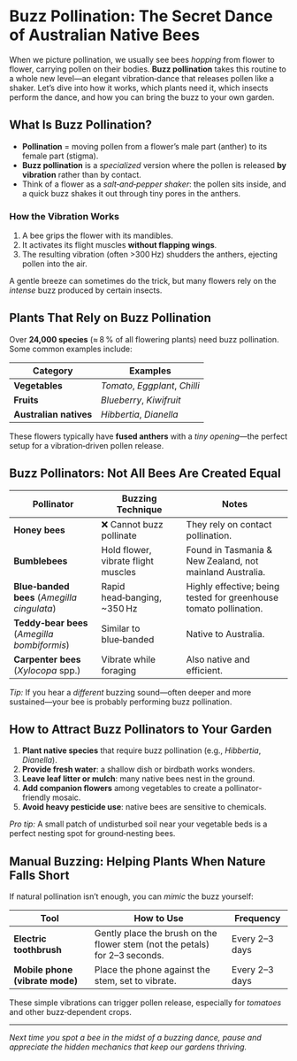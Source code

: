 # Buzz Pollination: The Secret Dance of Australian Native Bees

When we picture pollination, we usually see bees *hopping* from flower to flower, carrying pollen on their bodies. **Buzz pollination** takes this routine to a whole new level—an elegant vibration‑dance that releases pollen like a shaker. Let’s dive into how it works, which plants need it, which insects perform the dance, and how you can bring the buzz to your own garden.

## What Is Buzz Pollination?

- **Pollination** = moving pollen from a flower’s male part (anther) to its female part (stigma).  
- **Buzz pollination** is a *specialized* version where the pollen is released **by vibration** rather than by contact.  
- Think of a flower as a *salt‑and‑pepper shaker*: the pollen sits inside, and a quick buzz shakes it out through tiny pores in the anthers.

### How the Vibration Works

1. A bee grips the flower with its mandibles.  
2. It activates its flight muscles **without flapping wings**.  
3. The resulting vibration (often >300 Hz) shudders the anthers, ejecting pollen into the air.

A gentle breeze can sometimes do the trick, but many flowers rely on the *intense* buzz produced by certain insects.

## Plants That Rely on Buzz Pollination

Over **24,000 species** (≈ 8 % of all flowering plants) need buzz pollination. Some common examples include:

| Category | Examples |
|----------|----------|
| **Vegetables** | *Tomato*, *Eggplant*, *Chilli* |
| **Fruits** | *Blueberry*, *Kiwifruit* |
| **Australian natives** | *Hibbertia*, *Dianella* |

These flowers typically have **fused anthers** with a *tiny opening*—the perfect setup for a vibration‑driven pollen release.

## Buzz Pollinators: Not All Bees Are Created Equal

| Pollinator | Buzzing Technique | Notes |
|------------|-------------------|-------|
| **Honey bees** | ❌ Cannot buzz pollinate | They rely on contact pollination. |
| **Bumblebees** | Hold flower, vibrate flight muscles | Found in Tasmania & New Zealand, not mainland Australia. |
| **Blue‑banded bees** (*Amegilla cingulata*) | Rapid head‑banging, ~350 Hz | Highly effective; being tested for greenhouse tomato pollination. |
| **Teddy‑bear bees** (*Amegilla bombiformis*) | Similar to blue‑banded | Native to Australia. |
| **Carpenter bees** (*Xylocopa* spp.) | Vibrate while foraging | Also native and efficient. |

*Tip:* If you hear a *different* buzzing sound—often deeper and more sustained—your bee is probably performing buzz pollination.

## How to Attract Buzz Pollinators to Your Garden

1. **Plant native species** that require buzz pollination (e.g., *Hibbertia*, *Dianella*).  
2. **Provide fresh water**: a shallow dish or birdbath works wonders.  
3. **Leave leaf litter or mulch**: many native bees nest in the ground.  
4. **Add companion flowers** among vegetables to create a pollinator-friendly mosaic.  
5. **Avoid heavy pesticide use**: native bees are sensitive to chemicals.

*Pro tip:* A small patch of undisturbed soil near your vegetable beds is a perfect nesting spot for ground‑nesting bees.

## Manual Buzzing: Helping Plants When Nature Falls Short

If natural pollination isn’t enough, you can *mimic* the buzz yourself:

| Tool | How to Use | Frequency |
|------|------------|-----------|
| **Electric toothbrush** | Gently place the brush on the flower stem (not the petals) for 2–3 seconds. | Every 2–3 days |
| **Mobile phone (vibrate mode)** | Place the phone against the stem, set to vibrate. | Every 2–3 days |

These simple vibrations can trigger pollen release, especially for *tomatoes* and other buzz‑dependent crops.

---

*Next time you spot a bee in the midst of a buzzing dance, pause and appreciate the hidden mechanics that keep our gardens thriving.*